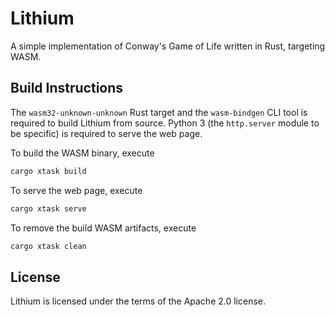 # Lithium

A simple implementation of Conway's Game of Life written in Rust, targeting WASM.

## Build Instructions

The `wasm32-unknown-unknown` Rust target and the `wasm-bindgen` CLI tool is required to build Lithium from source.
Python 3 (the `http.server` module to be specific) is required to serve the web page.

To build the WASM binary, execute

```bash
cargo xtask build
```

To serve the web page, execute

```bash
cargo xtask serve
```

To remove the build WASM artifacts, execute

```bash
cargo xtask clean
```

## License

Lithium is licensed under the terms of the Apache 2.0 license.
